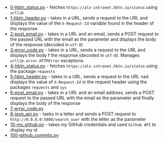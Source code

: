 * [0-hbtn_status.py](0-hbtn_status.py) - fetches `https://alx-intranet.hbtn.io/status` using `urllib`
* [1-hbtn_header.py](1-hbtn_header.py) - takes in a URL, sends a request to the URL and displays the value of the `X-Request-Id` variable found in the header of the response
* [2-post_email.py](2-post_email.py) - takes in a URL and an email, sends a POST request to the passed URL with the email as the parameter and displays the body of the response (decoded in `utf-8`)
* [3-error_code.py](3-error_code.py) - takes in a URL, sends a request to the URL and displays the body f the response (decoded in `utf-8`). Manages `urllib.error.HTTPError` exceptions
* [4-hbtn_status.py](4-hbtn_status.py) - fetches `https://alx-intranet.hbtn.io/status` using the package `requests`
* [5-hbtn_header.py](5-hbtn_header.py) - takes in a URL, sends a request to the URL nad displays the value of `X-Request-Id` in the request header using the packages `requests` and `sys`
* [6-post_email.py](6-post_email.py) - takes in a URL and an email address, sends a POST request to the passed URL with the email as the parameter and finally displays the body of the response
* [7-error_code.py](7-error_code.py)
* [8-json_api.py](8-json_api.py) - taeks in a letter and sends a POST request to `http://0.0.0.0:5000/search_user` with the letter as the parameter
* [10-my_github.py](10-my_github.py) - takes my GitHub credentials and used `Github API` to display my id
* [100-github_commits.py](100-github_commits.py)